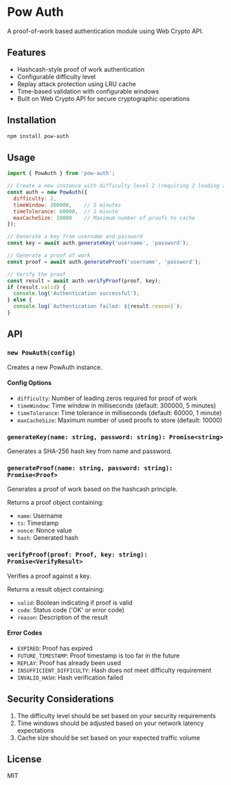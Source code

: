 # Pow Auth

A proof-of-work based authentication module using Web Crypto API.

## Features

- Hashcash-style proof of work authentication
- Configurable difficulty level
- Replay attack protection using LRU cache
- Time-based validation with configurable windows
- Built on Web Crypto API for secure cryptographic operations

## Installation

```bash
npm install pow-auth
```

## Usage

```javascript
import { PowAuth } from 'pow-auth';

// Create a new instance with difficulty level 2 (requiring 2 leading zeros)
const auth = new PowAuth({ 
  difficulty: 2,
  timeWindow: 300000,    // 5 minutes
  timeTolerance: 60000,  // 1 minute
  maxCacheSize: 10000    // Maximum number of proofs to cache
});

// Generate a key from username and password
const key = await auth.generateKey('username', 'password');

// Generate a proof of work
const proof = await auth.generateProof('username', 'password');

// Verify the proof
const result = await auth.verifyProof(proof, key);
if (result.valid) {
  console.log('Authentication successful');
} else {
  console.log(`Authentication failed: ${result.reason}`);
}
```

## API

### `new PowAuth(config)`

Creates a new PowAuth instance.

#### Config Options

- `difficulty`: Number of leading zeros required for proof of work
- `timeWindow`: Time window in milliseconds (default: 300000, 5 minutes)
- `timeTolerance`: Time tolerance in milliseconds (default: 60000, 1 minute)
- `maxCacheSize`: Maximum number of used proofs to store (default: 10000)

### `generateKey(name: string, password: string): Promise<string>`

Generates a SHA-256 hash key from name and password.

### `generateProof(name: string, password: string): Promise<Proof>`

Generates a proof of work based on the hashcash principle.

Returns a proof object containing:
- `name`: Username
- `ts`: Timestamp
- `nonce`: Nonce value
- `hash`: Generated hash

### `verifyProof(proof: Proof, key: string): Promise<VerifyResult>`

Verifies a proof against a key.

Returns a result object containing:
- `valid`: Boolean indicating if proof is valid
- `code`: Status code ('OK' or error code)
- `reason`: Description of the result

#### Error Codes

- `EXPIRED`: Proof has expired
- `FUTURE_TIMESTAMP`: Proof timestamp is too far in the future
- `REPLAY`: Proof has already been used
- `INSUFFICIENT_DIFFICULTY`: Hash does not meet difficulty requirement
- `INVALID_HASH`: Hash verification failed

## Security Considerations

1. The difficulty level should be set based on your security requirements
2. Time windows should be adjusted based on your network latency expectations
3. Cache size should be set based on your expected traffic volume

## License

MIT
